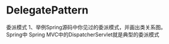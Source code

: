 # DelegatePattern
委派模式
1、举例Spring源码中你见过的委派模式，并画出类关系图。                                       
Spring中 Spring MVC中的DispatcherServlet就是典型的委派模式




